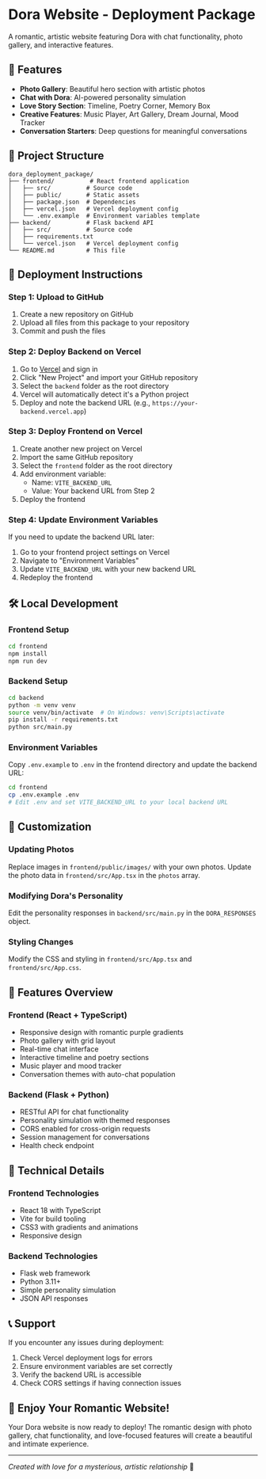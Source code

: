 # Dora Website - Deployment Package

A romantic, artistic website featuring Dora with chat functionality, photo gallery, and interactive features.

## 🌟 Features

- **Photo Gallery**: Beautiful hero section with artistic photos
- **Chat with Dora**: AI-powered personality simulation
- **Love Story Section**: Timeline, Poetry Corner, Memory Box
- **Creative Features**: Music Player, Art Gallery, Dream Journal, Mood Tracker
- **Conversation Starters**: Deep questions for meaningful conversations

## 📁 Project Structure

```
dora_deployment_package/
├── frontend/          # React frontend application
│   ├── src/          # Source code
│   ├── public/       # Static assets
│   ├── package.json  # Dependencies
│   ├── vercel.json   # Vercel deployment config
│   └── .env.example  # Environment variables template
├── backend/          # Flask backend API
│   ├── src/          # Source code
│   ├── requirements.txt
│   └── vercel.json   # Vercel deployment config
└── README.md         # This file
```

## 🚀 Deployment Instructions

### Step 1: Upload to GitHub

1. Create a new repository on GitHub
2. Upload all files from this package to your repository
3. Commit and push the files

### Step 2: Deploy Backend on Vercel

1. Go to [Vercel](https://vercel.com) and sign in
2. Click "New Project" and import your GitHub repository
3. Select the `backend` folder as the root directory
4. Vercel will automatically detect it's a Python project
5. Deploy and note the backend URL (e.g., `https://your-backend.vercel.app`)

### Step 3: Deploy Frontend on Vercel

1. Create another new project on Vercel
2. Import the same GitHub repository
3. Select the `frontend` folder as the root directory
4. Add environment variable:
   - Name: `VITE_BACKEND_URL`
   - Value: Your backend URL from Step 2
5. Deploy the frontend

### Step 4: Update Environment Variables

If you need to update the backend URL later:
1. Go to your frontend project settings on Vercel
2. Navigate to "Environment Variables"
3. Update `VITE_BACKEND_URL` with your new backend URL
4. Redeploy the frontend

## 🛠️ Local Development

### Frontend Setup

```bash
cd frontend
npm install
npm run dev
```

### Backend Setup

```bash
cd backend
python -m venv venv
source venv/bin/activate  # On Windows: venv\Scripts\activate
pip install -r requirements.txt
python src/main.py
```

### Environment Variables

Copy `.env.example` to `.env` in the frontend directory and update the backend URL:

```bash
cd frontend
cp .env.example .env
# Edit .env and set VITE_BACKEND_URL to your local backend URL
```

## 🎨 Customization

### Updating Photos

Replace images in `frontend/public/images/` with your own photos. Update the photo data in `frontend/src/App.tsx` in the `photos` array.

### Modifying Dora's Personality

Edit the personality responses in `backend/src/main.py` in the `DORA_RESPONSES` object.

### Styling Changes

Modify the CSS and styling in `frontend/src/App.tsx` and `frontend/src/App.css`.

## 📝 Features Overview

### Frontend (React + TypeScript)
- Responsive design with romantic purple gradients
- Photo gallery with grid layout
- Real-time chat interface
- Interactive timeline and poetry sections
- Music player and mood tracker
- Conversation themes with auto-chat population

### Backend (Flask + Python)
- RESTful API for chat functionality
- Personality simulation with themed responses
- CORS enabled for cross-origin requests
- Session management for conversations
- Health check endpoint

## 🔧 Technical Details

### Frontend Technologies
- React 18 with TypeScript
- Vite for build tooling
- CSS3 with gradients and animations
- Responsive design

### Backend Technologies
- Flask web framework
- Python 3.11+
- Simple personality simulation
- JSON API responses

## 📞 Support

If you encounter any issues during deployment:

1. Check Vercel deployment logs for errors
2. Ensure environment variables are set correctly
3. Verify the backend URL is accessible
4. Check CORS settings if having connection issues

## 🎉 Enjoy Your Romantic Website!

Your Dora website is now ready to deploy! The romantic design with photo gallery, chat functionality, and love-focused features will create a beautiful and intimate experience.

---

*Created with love for a mysterious, artistic relationship* 💜

